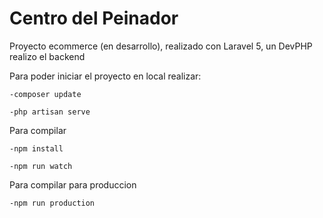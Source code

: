 # Centro del Peinador
Proyecto ecommerce (en desarrollo), realizado con Laravel 5, un DevPHP realizo el backend


Para poder iniciar el proyecto en local realizar:

    -composer update

    -php artisan serve


Para compilar

    -npm install

    -npm run watch


Para compilar para produccion

    -npm run production
